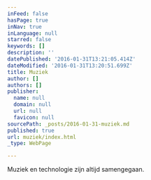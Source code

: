 ```yaml
---
inFeed: false
hasPage: true
inNav: true
inLanguage: null
starred: false
keywords: []
description: ''
datePublished: '2016-01-31T13:21:05.414Z'
dateModified: '2016-01-31T13:20:51.699Z'
title: Muziek
author: []
authors: []
publisher:
  name: null
  domain: null
  url: null
  favicon: null
sourcePath: _posts/2016-01-31-muziek.md
published: true
url: muziek/index.html
_type: WebPage

---
```

Muziek en technologie zijn altijd samengegaan.